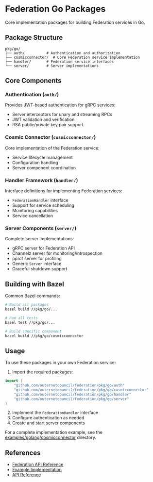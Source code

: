 # Federation Go Packages

Core implementation packages for building Federation services in Go.

## Package Structure

```
pkg/go/
├── auth/          # Authentication and authorization
├── cosmicconnector/  # Core Federation service implementation
├── handler/       # Federation service interfaces
└── server/        # Server implementations
```

## Core Components

### Authentication (`auth/`)
Provides JWT-based authentication for gRPC services:
- Server interceptors for unary and streaming RPCs
- JWT validation and verification
- RSA public/private key pair support

### Cosmic Connector (`cosmicconnector/`)
Core implementation of the Federation service:
- Service lifecycle management
- Configuration handling
- Server component coordination

### Handler Framework (`handler/`)
Interface definitions for implementing Federation services:
- `FederationHandler` interface
- Support for service scheduling
- Monitoring capabilities
- Service cancellation

### Server Components (`server/`)
Complete server implementations:
- gRPC server for Federation API
- Channelz server for monitoring/introspection
- pprof server for profiling
- Generic `Server` interface
- Graceful shutdown support

## Building with Bazel

Common Bazel commands:

```bash
# Build all packages
bazel build //pkg/go/...

# Run all tests
bazel test //pkg/go/...

# Build specific component
bazel build //pkg/go/cosmicconnector
```

## Usage

To use these packages in your own Federation service:

1. Import the required packages:
```go
import (
    "github.com/outernetcouncil/federation/pkg/go/auth"
    "github.com/outernetcouncil/federation/pkg/go/cosmicconnector"
    "github.com/outernetcouncil/federation/pkg/go/handler"
    "github.com/outernetcouncil/federation/pkg/go/server"
)
```

2. Implement the `FederationHandler` interface
3. Configure authentication as needed
4. Create and start server components

For a complete implementation example, see the [examples/golang/cosmicconnector](../../examples/golang/cosmicconnector) directory.

## References

- [Federation API Reference](../../docs/API_REFERENCE.md)
- [Example Implementation](../../examples/golang/cosmicconnector)
- [API Reference](https://pkg.go.dev/github.com/outernetcouncil/federation/pkg/go)
